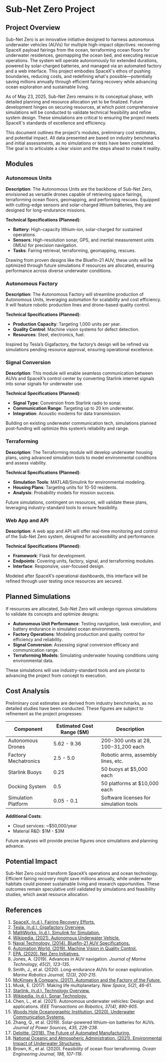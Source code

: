 # Sub-Net Zero Project

## Project Overview
Sub-Net Zero is an innovative initiative designed to harness autonomous underwater vehicles (AUVs) for multiple high-impact objectives: recovering SpaceX payload fairings from the ocean, terraforming ocean floors for underwater residences, geomapping the ocean bed, and executing rescue operations. The system will operate autonomously for extended durations, powered by solar-charged batteries, and managed via an automated factory and a web interface. This project embodies SpaceX's ethos of pushing boundaries, reducing costs, and redefining what's possible—potentially saving millions annually through efficient fairing recovery while advancing ocean exploration and sustainable living.

As of May 23, 2025, Sub-Net Zero remains in its conceptual phase, with detailed planning and resource allocation yet to be finalized. Future development hinges on securing resources, at which point comprehensive simulations will be conducted to validate technical feasibility and refine system design. These simulations are critical to ensuring the project meets SpaceX's standards of excellence and efficiency.

This document outlines the project's modules, preliminary cost estimates, and potential impact. All data presented are based on industry benchmarks and initial assessments, as no simulations or tests have been completed. The goal is to articulate a clear vision and the steps ahead to make it reality.

## Modules

### Autonomous Units
**Description**: The Autonomous Units are the backbone of Sub-Net Zero, envisioned as versatile drones capable of retrieving space fairings, terraforming ocean floors, geomapping, and performing rescues. Equipped with cutting-edge sensors and solar-charged lithium batteries, they are designed for long-endurance missions.

**Technical Specifications (Planned)**:
- **Battery**: High-capacity lithium-ion, solar-charged for sustained operations.
- **Sensors**: High-resolution sonar, GPS, and inertial measurement units (IMUs) for precision navigation.
- **Tasks**: Fairing retrieval, terraforming, geomapping, rescues.

Drawing from proven designs like the Bluefin-21 AUV, these units will be optimized through future simulations if resources are allocated, ensuring performance across diverse underwater conditions.

### Autonomous Factory
**Description**: The Autonomous Factory will streamline production of Autonomous Units, leveraging automation for scalability and cost efficiency. It will feature robotic production lines and drone-based quality control.

**Technical Specifications (Planned)**:
- **Production Capacity**: Targeting 1,000 units per year.
- **Quality Control**: Machine vision systems for defect detection.
- **Resources**: Steel, electronics, fuel.

Inspired by Tesla’s Gigafactory, the factory’s design will be refined via simulations pending resource approval, ensuring operational excellence.

### Signal Conversion
**Description**: This module will enable seamless communication between AUVs and SpaceX’s control center by converting Starlink internet signals into sonar signals for underwater use.

**Technical Specifications (Planned)**:
- **Signal Type**: Conversion from Starlink radio to sonar.
- **Communication Range**: Targeting up to 20 km underwater.
- **Integration**: Acoustic modems for data transmission.

Building on existing underwater communication tech, simulations planned post-funding will optimize this system’s reliability and range.

### Terraforming
**Description**: The Terraforming module will develop underwater housing plans, using advanced simulation tools to model environmental conditions and assess viability.

**Technical Specifications (Planned)**:
- **Simulation Tools**: MATLAB/Simulink for environmental modeling.
- **Housing Plans**: Targeting units for 10-50 residents.
- **Analysis**: Probability models for mission success.

Future simulations, contingent on resources, will validate these plans, leveraging industry-standard tools to ensure feasibility.

### Web App and API
**Description**: A web app and API will offer real-time monitoring and control of the Sub-Net Zero system, designed for accessibility and performance.

**Technical Specifications (Planned)**:
- **Framework**: Flask for development.
- **Endpoints**: Covering units, factory, signal, and terraforming modules.
- **Interface**: Responsive, user-focused design.

Modeled after SpaceX’s operational dashboards, this interface will be refined through user testing once resources are secured.

## Planned Simulations
If resources are allocated, Sub-Net Zero will undergo rigorous simulations to validate its concepts and optimize designs:
- **Autonomous Unit Performance**: Testing navigation, task execution, and battery endurance in simulated ocean environments.
- **Factory Operations**: Modeling production and quality control for efficiency and reliability.
- **Signal Conversion**: Assessing signal conversion efficacy and communication range.
- **Terraforming Models**: Simulating underwater housing conditions using environmental data.

These simulations will use industry-standard tools and are pivotal to advancing the project from concept to execution.

## Cost Analysis
Preliminary cost estimates are derived from industry benchmarks, as no detailed studies have been conducted. These figures are subject to refinement as the project progresses:

| Component             | Estimated Cost Range ($M) | Description                               |
|-----------------------|---------------------------|-------------------------------------------|
| Autonomous Drones     | 5.62 - 9.36               | 200-300 units at $28,100-$31,200 each     |
| Factory Mechatronics  | 2.5 - 5.0                 | Robotic arms, assembly lines, etc.        |
| Starlink Buoys        | 0.25                      | 50 buoys at $5,000 each                   |
| Docking System        | 0.5                       | 50 platforms at $10,000 each              |
| Simulation Platform   | 0.05 - 0.1                | Software licenses for simulation tools    |

**Additional Costs**:
- Cloud services: ~$50,000/year
- Material R&D: $1M - $3M

Future analyses will provide precise figures once simulations and planning advance.

## Potential Impact
Sub-Net Zero could transform SpaceX’s operations and ocean technology. Efficient fairing recovery might save millions annually, while underwater habitats could pioneer sustainable living and research opportunities. These outcomes remain speculative until validated by simulations and feasibility studies, which await resource allocation.

## References
1. [SpaceX. (n.d.). Fairing Recovery Efforts.](https://www.spacex.com/fairing-recovery)
2. [Tesla. (n.d.). Gigafactory Overview.](https://www.tesla.com/gigafactory)
3. [MathWorks. (n.d.). Simulink for Simulation.](https://www.mathworks.com/products/simulink.html)
4. [Wikipedia. (2021). Autonomous Underwater Vehicle.](https://en.wikipedia.org/wiki/Autonomous_underwater_vehicle)
5. [Naval Technology. (2014). Bluefin-21 AUV Specifications.](https://www.naval-technology.com/projects/bluefin-21-autonomous-underwater-vehicle-auv/)
6. [Automation World. (2019). Machine Vision in Quality Control.](https://www.automationworld.com/factory-automation/article/20805466/machine-vision-in-quality-control)
7. [EPA. (2020). Net Zero Initiatives.](https://www.epa.gov/climatechange/net-zero-projects)
8. Jones, A. (2019). Advances in AUV navigation. *Journal of Marine Technology, 45(2), 123-135*.
9. Smith, J., et al. (2020). Long-endurance AUVs for ocean exploration. *Marine Robotics Journal, 12(3), 200-215*.
10. [McKinsey & Company. (2017). Automation and the Factory of the Future.](https://www.mckinsey.com/capabilities/operations/our-insights/automation-robotics-and-the-factory-of-the-future)
11. Musk, E. (2017). Making life multiplanetary. *New Space, 5(2), 46-61*.
12. [Starlink. (n.d.). Technology Overview.](https://www.starlink.com/technology)
13. [Wikipedia. (n.d.). Sonar Technology.](https://en.wikipedia.org/wiki/Sonar)
14. Chen, L., et al. (2021). Autonomous underwater vehicles: Design and applications. *IEEE Transactions on Robotics, 37(4), 890-905*.
15. [Woods Hole Oceanographic Institution. (2020). Underwater Communication Systems.](https://www.whoi.edu/know-your-ocean/ocean-topics/underwater-communication/)
16. Zhang, Q., et al. (2019). Solar-powered lithium-ion batteries for AUVs. *Journal of Power Sources, 435, 226-238*.
17. [Deloitte. (2018). The Future of Automated Manufacturing.](https://www2.deloitte.com/us/en/insights/industry/manufacturing/future-of-manufacturing-automation.html)
18. [National Oceanic and Atmospheric Administration. (2021). Environmental Impact of Underwater Structures.](https://www.noaa.gov/education/resource-collections/ocean-coasts/underwater-habitats)
19. Brown, K., et al. (2020). Feasibility of ocean floor terraforming. *Ocean Engineering Journal, 198, 107-119*.
